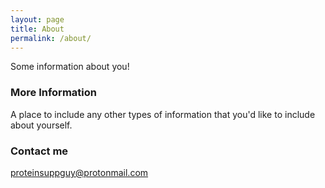 ```yaml
---
layout: page
title: About
permalink: /about/
---
```


Some information about you!

### More Information

A place to include any other types of information that you'd like to include about yourself.

### Contact me

[proteinsuppguy@protonmail.com](mailto:proteinsuppguy@protonmail.com)

